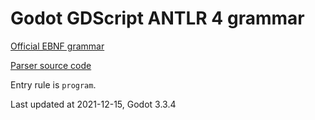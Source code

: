 # Godot GDScript ANTLR 4 grammar

[Official EBNF grammar](https://docs.godotengine.org/en/stable/development/file_formats/gdscript_grammar.html)

[Parser source code](https://github.com/godotengine/godot/tree/master/modules/gdscript)

Entry rule is `program`.

Last updated at 2021-12-15, Godot 3.3.4
